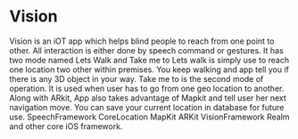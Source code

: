 # Vision
Vision is an iOT app which helps blind people to reach from one point to other. All interaction is either done by speech command or gestures.
It has two mode named Lets Walk and Take me to
Lets walk is simply use to reach one location two other within premises. You keep walking and app tell you if there is any 3D object in your way.
Take me to is the second mode of operation. It is used when user has to go from one geo location to another. 
Along with ARkit, App also takes advantage of Mapkit and tell user her next navigation move.
You can save your current location in database for future use.
SpeechFramework
CoreLocation
MapKit
ARKit
VisionFramework
Realm
and other core iOS framework.

